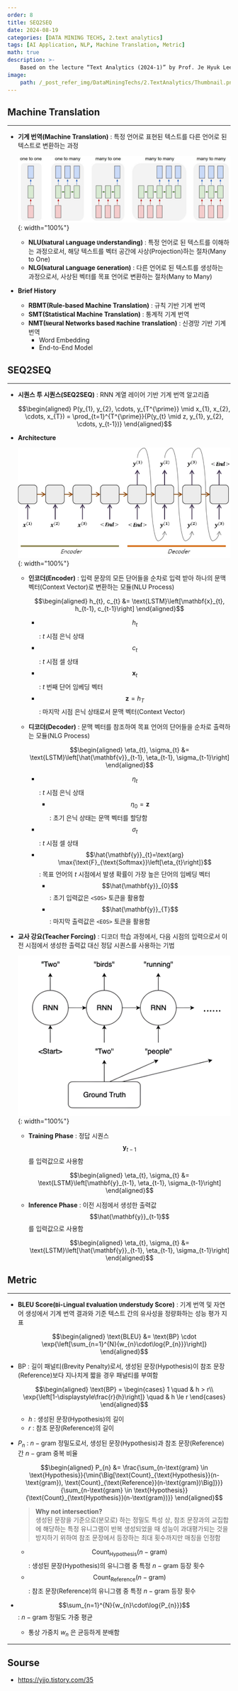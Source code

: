 ```yaml
---
order: 8
title: SEQ2SEQ
date: 2024-08-19
categories: [DATA MINING TECHS, 2.text analytics]
tags: [AI Application, NLP, Machine Translation, Metric]
math: true
description: >-
    Based on the lecture “Text Analytics (2024-1)” by Prof. Je Hyuk Lee, Dept. of Data Science, The Grad. School, Kookmin Univ.
image:
    path: /_post_refer_img/DataMiningTechs/2.TextAnalytics/Thumbnail.png
---
```


## Machine Translation
-----

- **기계 번역(Machine Translation)** : 특정 언어로 표현된 텍스트를 다른 언어로 된 텍스트로 변환하는 과정

    ![01](/_post_refer_img/DataMiningTechs/2.TextAnalytics/08-01.jpg){: width="100%"}

    - **NLU(`N`atural `L`anguage `U`nderstanding)** : 특정 언어로 된 텍스트를 이해하는 과정으로서, 해당 텍스트를 벡터 공간에 사상(Projection)하는 절차(Many to One)
    - **NLG(`N`atural `L`anguage `G`eneration)** : 다른 언어로 된 텍스트를 생성하는 과정으로서, 사상된 벡터를 목표 언어로 변환하는 절차(Many to Many)

- **Brief History**
    - **RBMT(Rule-based Machine Translation)** : 규칙 기반 기계 번역
    - **SMT(Statistical Machine Translation)** : 통계적 기계 번역
    - **NMT(`N`eural Networks based `M`achine `T`ranslation)** : 신경망 기반 기계 번역
        - Word Embedding
        - End-to-End Model

## SEQ2SEQ
-----

- **시퀀스 투 시퀀스(SEQ2SEQ)** : RNN 계열 레이어 기반 기계 번역 알고리즘

    $$\begin{aligned}
    P(y_{1}, y_{2}, \cdots, y_{T^{\prime}} \mid x_{1}, x_{2}, \cdots, x_{T})
    = \prod_{t=1}^{T^{\prime}}{P(y_{t} \mid z, y_{1}, y_{2}, \cdots, y_{t-1})}
    \end{aligned}$$

- **Architecture**

    ![02](/_post_refer_img/DataMiningTechs/2.TextAnalytics/08-02.jpg){: width="100%"}

    - **인코더(Encoder)** : 입력 문장의 모든 단어들을 순차로 입력 받아 하나의 문맥 벡터(Context Vector)로 변환하는 모듈(NLU Process)

        $$\begin{aligned}
        h_{t}, c_{t}
        &= \text{LSTM}\left[\mathbf{x}_{t}, h_{t-1}, c_{t-1}\right]
        \end{aligned}$$

        - $$h_{t}$$ : $t$ 시점 은닉 상태
        - $$c_{t}$$ : $t$ 시점 셀 상태
        - $$\mathbf{x}_{t}$$ : $t$ 번째 단어 임베딩 벡터
        - $$\mathbf{z}=h_{T}$$ : 마지막 시점 은닉 상태로서 문맥 벡터(Context Vector)

    - **디코더(Decoder)** : 문맥 벡터를 참조하여 목표 언어의 단어들을 순차로 출력하는 모듈(NLG Process)

        $$\begin{aligned}
        \eta_{t}, \sigma_{t}
        &= \text{LSTM}\left[\hat{\mathbf{v}}_{t-1}, \eta_{t-1}, \sigma_{t-1}\right]
        \end{aligned}$$

        - $$\eta_{t}$$ : $t$ 시점 은닉 상태
            - $$\eta_{0}=\mathbf{z}$$ : 초기 은닉 상태는 문맥 벡터를 할당함
        - $$\sigma_{t}$$ : $t$ 시점 셀 상태
        - $$\hat{\mathbf{y}}_{t}=\text{arg} \max{\text{F}_{\text{Softmax}}\left[\eta_{t}\right]}$$ : 목표 언어의 $t$ 시점에서 발생 확률이 가장 높은 단어의 임베딩 벡터
            - $$\hat{\mathbf{y}}_{0}$$ : 초기 입력값은 `<SOS>` 토큰을 활용함
            - $$\hat{\mathbf{y}}_{T}$$ : 마지막 출력값은 `<EOS>` 토큰을 활용함

- **교사 강요(Teacher Forcing)** : 디코더 학습 과정에서, 다음 시점의 입력으로서 이전 시점에서 생성한 출력값 대신 정답 시퀀스를 사용하는 기법

    ![03](/_post_refer_img/DataMiningTechs/2.TextAnalytics/08-03.png){: width="100%"}

    - **Training Phase** : 정답 시퀀스 $$\mathbf{y}_{t-1}$$ 를 입력값으로 사용함

        $$\begin{aligned}
        \eta_{t}, \sigma_{t}
        &= \text{LSTM}\left[\mathbf{y}_{t-1}, \eta_{t-1}, \sigma_{t-1}\right]
        \end{aligned}$$

    - **Inference Phase** : 이전 시점에서 생성한 출력값 $$\hat{\mathbf{y}}_{t-1}$$ 를 입력값으로 사용함

        $$\begin{aligned}
        \eta_{t}, \sigma_{t}
        &= \text{LSTM}\left[\hat{\mathbf{y}}_{t-1}, \eta_{t-1}, \sigma_{t-1}\right]
        \end{aligned}$$

## Metric
-----

- **BLEU Score(`B`i-`L`ingual `E`valuation `U`nderstudy Score)** : 기계 번역 및 자연어 생성에서 기계 번역 결과와 기준 텍스트 간의 유사성을 정량화하는 성능 평가 지표

    $$\begin{aligned}
    \text{BLEU}
    &= \text{BP} \cdot \exp{\left[\sum_{n=1}^{N}{w_{n}\cdot\log{P_{n}}}\right]}
    \end{aligned}$$

- $\text{BP}$ : 길이 패널티(Brevity Penalty)로서, 생성된 문장(Hypothesis)이 참조 문장(Reference)보다 지나치게 짧을 경우 패널티를 부여함

    $$\begin{aligned}
    \text{BP}
    = \begin{cases}
    1 \quad & h > r\\
    \exp{\left[1-\displaystyle\frac{r}{h}\right]} \quad & h \le r
    \end{cases}
    \end{aligned}$$

    - $h$ : 생성된 문장(Hypothesis)의 길이
    - $r$ : 참조 문장(Reference)의 길이

- $P_{n}$ : $n-\text{gram}$ 정밀도로서, 생성된 문장(Hypothesis)과 참조 문장(Reference) 간 $n-\text{gram}$ 중복 비율

	$$\begin{aligned}
    P_{n}
    &= \frac{\sum_{n-\text{gram} \in \text{Hypothesis}}{\min{\Big[\text{Count}_{\text{Hypothesis}}(n-\text{gram}), \text{Count}_{\text{Reference}}(n-\text{gram})\Big]}}}{\sum_{n-\text{gram} \in \text{Hypothesis}}{\text{Count}_{\text{Hypothesis}}(n-\text{gram})}}
    \end{aligned}$$

    > **Why not intersection?** <br> 생성된 문장을 기준으로(분모로) 하는 정밀도 특성 상, 참조 문장과의 교집합에 해당하는 특정 유니그램이 반복 생성되었을 때 성능이 과대평가되는 것을 방지하기 위하여 참조 문장에서 등장하는 최대 횟수까지만 매칭을 인정함

    - $$\text{Count}_{\text{Hypothesis}}(n-\text{gram})$$ : 생성된 문장(Hypothesis)의 유니그램 중 특정 $n-\text{gram}$ 등장 횟수
    - $$\text{Count}_{\text{Reference}}(n-\text{gram})$$ : 참조 문장(Reference)의 유니그램 중 특정 $n-\text{gram}$ 등장 횟수

- $$\sum_{n=1}^{N}{w_{n}\cdot\log{P_{n}}}$$ : $n-\text{gram}$ 정밀도 가중 평균
    - 통상 가중치 $w_{n}$ 은 균등하게 분배함

-----

## Sourse

- https://yjjo.tistory.com/35